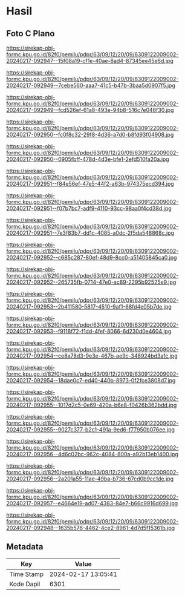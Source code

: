 # Hasil

## Foto C Plano

https://sirekap-obj-formc.kpu.go.id/82f0/pemilu/pdpr/63/09/12/20/09/6309122009002-20240217-092947--15f08a19-cf1e-40ae-8ad4-87345ee45e6d.jpg

https://sirekap-obj-formc.kpu.go.id/82f0/pemilu/pdpr/63/09/12/20/09/6309122009002-20240217-092949--7cebe560-aaa7-41c5-b47b-3baa5d0907f5.jpg

https://sirekap-obj-formc.kpu.go.id/82f0/pemilu/pdpr/63/09/12/20/09/6309122009002-20240217-092949--fcd526ef-61a8-493e-94b8-516c7e046f30.jpg

https://sirekap-obj-formc.kpu.go.id/82f0/pemilu/pdpr/63/09/12/20/09/6309122009002-20240217-092950--fc0f8c32-29f8-4d36-a7d0-b8fd93f04908.jpg

https://sirekap-obj-formc.kpu.go.id/82f0/pemilu/pdpr/63/09/12/20/09/6309122009002-20240217-092950--0905fbff-478d-4d3e-bfe1-2efd510fa20a.jpg

https://sirekap-obj-formc.kpu.go.id/82f0/pemilu/pdpr/63/09/12/20/09/6309122009002-20240217-092951--f84e56ef-47e5-44f2-a63b-974375ecd394.jpg

https://sirekap-obj-formc.kpu.go.id/82f0/pemilu/pdpr/63/09/12/20/09/6309122009002-20240217-092951--f07b7bc7-adf9-4110-93cc-98aa0f4cd38d.jpg

https://sirekap-obj-formc.kpu.go.id/82f0/pemilu/pdpr/63/09/12/20/09/6309122009002-20240217-092951--7e3f83b7-dd1c-4085-a0dc-2f5da548868c.jpg

https://sirekap-obj-formc.kpu.go.id/82f0/pemilu/pdpr/63/09/12/20/09/6309122009002-20240217-092952--c685c287-80ef-48d9-8cc0-a51405845ca0.jpg

https://sirekap-obj-formc.kpu.go.id/82f0/pemilu/pdpr/63/09/12/20/09/6309122009002-20240217-092952--265735fb-0714-47e0-ac89-2295b92525e9.jpg

https://sirekap-obj-formc.kpu.go.id/82f0/pemilu/pdpr/63/09/12/20/09/6309122009002-20240217-092953--2b411580-5817-4510-9af1-68fd4e05b7de.jpg

https://sirekap-obj-formc.kpu.go.id/82f0/pemilu/pdpr/63/09/12/20/09/6309122009002-20240217-092953--f9118f72-f1dd-4fef-8066-6d230d0e4604.jpg

https://sirekap-obj-formc.kpu.go.id/82f0/pemilu/pdpr/63/09/12/20/09/6309122009002-20240217-092954--ce8a78d3-9e3e-467b-ae9c-348924bd3afc.jpg

https://sirekap-obj-formc.kpu.go.id/82f0/pemilu/pdpr/63/09/12/20/09/6309122009002-20240217-092954--18dae0c7-ed40-440b-8973-0f2fce3808d7.jpg

https://sirekap-obj-formc.kpu.go.id/82f0/pemilu/pdpr/63/09/12/20/09/6309122009002-20240217-092955--1017d2c5-0e69-420a-b6e8-f0426b362bdd.jpg

https://sirekap-obj-formc.kpu.go.id/82f0/pemilu/pdpr/63/09/12/20/09/6309122009002-20240217-092955--9027c377-b2c1-491a-9ed6-f77950b076ee.jpg

https://sirekap-obj-formc.kpu.go.id/82f0/pemilu/pdpr/63/09/12/20/09/6309122009002-20240217-092956--4d6c02bc-962c-4084-800a-a92b13eb1400.jpg

https://sirekap-obj-formc.kpu.go.id/82f0/pemilu/pdpr/63/09/12/20/09/6309122009002-20240217-092956--2a201a55-11ae-49ba-b736-67cd0b9cc1de.jpg

https://sirekap-obj-formc.kpu.go.id/82f0/pemilu/pdpr/63/09/12/20/09/6309122009002-20240217-092957--e4664e19-ad07-4383-84e7-b66c9916d699.jpg

https://sirekap-obj-formc.kpu.go.id/82f0/pemilu/pdpr/63/09/12/20/09/6309122009002-20240217-092948--1635b576-4462-4ce2-8961-4d7d5f15361b.jpg


## Metadata

| Key        | Value               |
| ---------- | ------------------- |
| Time Stamp | 2024-02-17 13:05:41 |
| Kode Dapil | 6301                |



